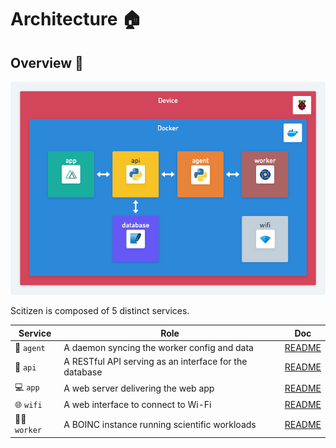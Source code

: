 # Architecture 🏠

## Overview 👀

![Schema](docs/assets/architecture.png)

Scitizen is composed of 5 distinct services.

| Service             | Role                                                   | Doc                                |
|---------------------|--------------------------------------------------------|------------------------------------|
| 👮 `agent`          | A daemon syncing the worker config and data            | [README](agent/README.md)          |
| 🚦 `api`            | A RESTful API serving as an interface for the database | [README](api/README.md)            |
| 💻 `app`            | A web server delivering the web app                    | [README](app/README.md)            |
| 🌐 `wifi`           | A web interface to connect to Wi-Fi                    | [README](wifi/README.md)           |
| 👷‍♂️ `worker`         | A BOINC instance running scientific workloads          | [README](worker/README.md)         |

